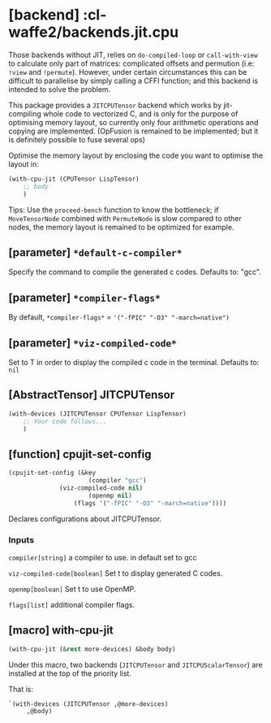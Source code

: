
# [backend] :cl-waffe2/backends.jit.cpu

Those backends without JIT, relies on `do-compiled-loop` or `call-with-view` to calculate only part of matrices: complicated offsets and permution (i.e: `!view` and `!permute`). However, under certain circumstances this can be difficult to parallelise by simply calling a CFFI function; and this backend is intended to solve the problem.

This package provides a `JITCPUTensor` backend which works by jit-compiling whole code to vectorized C, and is only for the purpose of optimising memory layout, so currently only four arithmetic operations and copying are implemented. (OpFusion is remained to be implemented; but it is definitely possible to fuse several ops)

Optimise the memory layout by enclosing the code you want to optimise the layout in:

```lisp
(with-cpu-jit (CPUTensor LispTensor)
    ;; body
    )
```

Tips: Use the `proceed-bench` function to know the bottleneck; if `MoveTensorNode` combined with `PermuteNode` is slow compared to other nodes, the memory layout is remained to be optimized for example.

## [parameter] `*default-c-compiler*`

Specify the command to compile the generated c codes. Defaults to: "gcc".

## [parameter] `*compiler-flags*`

By default, `*compiler-flags*` = `'("-fPIC" "-O3" "-march=native")`

## [parameter] `*viz-compiled-code*`

Set to T in order to display the compiled c code in the terminal. Defaults to: `nil`

## [AbstractTensor] JITCPUTensor

```lisp
(with-devices (JITCPUTensor CPUTensor LispTensor)
    ;; Your code follows...
    )
```

## [function] cpujit-set-config

```lisp
(cpujit-set-config (&key
                      (compiler "gcc")
		      (viz-compiled-code nil)
                      (openmp nil)
	              (flags '("-fPIC" "-O3" "-march=native"))))
```

Declares configurations about JITCPUTensor. 
 
### Inputs

`compiler[string]` a compiler to use. in default set to gcc

`viz-compiled-code[boolean]` Set t to display generated C codes.

`openmp[boolean]` Set t to use OpenMP.

`flags[list]` additional compiler flags.

## [macro] with-cpu-jit

```lisp
(with-cpu-jit (&rest more-devices) &body body)
```

Under this macro, two backends (`JITCPUTensor` and `JITCPUScalarTensor`) are installed at the top of the priority list.

That is:

```lisp
`(with-devices (JITCPUTensor ,@more-devices)
     ,@body)
```
